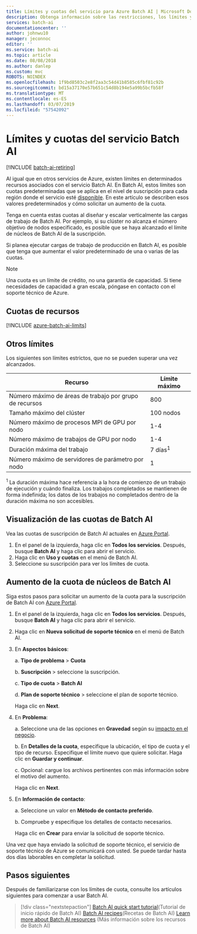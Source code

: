 ```yaml
---
title: Límites y cuotas del servicio para Azure Batch AI | Microsoft Docs
description: Obtenga información sobre las restricciones, los límites y las cuotas de Azure Batch AI predeterminados y cómo solicitar aumentos de la cuota.
services: batch-ai
documentationcenter: ''
author: johnwu10
manager: jeconnoc
editor: ''
ms.service: batch-ai
ms.topic: article
ms.date: 08/08/2018
ms.author: danlep
ms.custom: mvc
ROBOTS: NOINDEX
ms.openlocfilehash: 1f9bd8503c2e8f2aa3c54d41b8585c6fbf81c92b
ms.sourcegitcommit: bd15a37170e57b651c54d8b194e5a99b5bcfb58f
ms.translationtype: MT
ms.contentlocale: es-ES
ms.lasthandoff: 03/07/2019
ms.locfileid: "57542092"
---
```

# <a name="batch-ai-service-quotas-and-limits"></a>Límites y cuotas del servicio Batch AI

[!INCLUDE [batch-ai-retiring](../../includes/batch-ai-retiring.md)]

Al igual que en otros servicios de Azure, existen límites en determinados recursos asociados con el servicio Batch AI. En Batch AI, estos límites son cuotas predeterminadas que se aplica en el nivel de suscripción para cada región donde el servicio esté [disponible](https://azure.microsoft.com/global-infrastructure/services/). En este artículo se describen esos valores predeterminados y cómo solicitar un aumento de la cuota.

Tenga en cuenta estas cuotas al diseñar y escalar verticalmente las cargas de trabajo de Batch AI. Por ejemplo, si su clúster no alcanza el número objetivo de nodos especificado, es posible que se haya alcanzado el límite de núcleos de Batch AI de la suscripción.

Si planea ejecutar cargas de trabajo de producción en Batch AI, es posible que tenga que aumentar el valor predeterminado de una o varias de las cuotas.

> [!NOTE]
> Una cuota es un límite de crédito, no una garantía de capacidad. Si tiene necesidades de capacidad a gran escala, póngase en contacto con el soporte técnico de Azure.
> 
> 

## <a name="resource-quotas"></a>Cuotas de recursos

[!INCLUDE [azure-batch-ai-limits](../../includes/azure-batch-ai-limits.md)]

## <a name="other-limits"></a>Otros límites

Los siguientes son límites estrictos, que no se pueden superar una vez alcanzados.

| **Recurso** | **Límite máximo** |
| --- | --- |
| Número máximo de áreas de trabajo por grupo de recursos | 800 |
| Tamaño máximo del clúster | 100 nodos |
| Número máximo de procesos MPI de GPU por nodo | 1-4 |
| Número máximo de trabajos de GPU por nodo | 1-4 |
| Duración máxima del trabajo | 7 días<sup>1</sup> |
| Número máximo de servidores de parámetro por nodo | 1 |

<sup>1</sup> La duración máxima hace referencia a la hora de comienzo de un trabajo de ejecución y cuándo finaliza. Los trabajos completados se mantienen de forma indefinida; los datos de los trabajos no completados dentro de la duración máxima no son accesibles.

## <a name="view-batch-ai-quotas"></a>Visualización de las cuotas de Batch AI

Vea las cuotas de suscripción de Batch AI actuales en [Azure Portal][portal].

1. En el panel de la izquierda, haga clic en **Todos los servicios**. Después, busque **Batch AI** y haga clic para abrir el servicio.
2. Haga clic en **Uso y cuotas** en el menú de Batch AI.
3. Seleccione su suscripción para ver los límites de cuota.

## <a name="increase-a-batch-ai-cores-quota"></a>Aumento de la cuota de núcleos de Batch AI

Siga estos pasos para solicitar un aumento de la cuota para la suscripción de Batch AI con [Azure Portal][portal]. 

1. En el panel de la izquierda, haga clic en **Todos los servicios**. Después, busque **Batch AI** y haga clic para abrir el servicio.
2. Haga clic en **Nueva solicitud de soporte técnico** en el menú de Batch AI.
3. En **Aspectos básicos**:
   
     a. **Tipo de problema** > **Cuota**
   
    b. **Suscripción** > seleccione la suscripción.
   
    c. **Tipo de cuota** > **Batch AI**
   
    d. **Plan de soporte técnico** > seleccione el plan de soporte técnico.

    Haga clic en **Next**.
4. En **Problema**:
   
     a. Seleccione una de las opciones en **Gravedad** según su [impacto en el negocio][support_sev].
   
    b. En **Detalles de la cuota**, especifique la ubicación, el tipo de cuota y el tipo de recurso. Especifique el límite nuevo que quiere solicitar. Haga clic en **Guardar y continuar**.

    c. Opcional: cargue los archivos pertinentes con más información sobre el motivo del aumento.
   
    Haga clic en **Next**.
5. En **Información de contacto**:
   
     a. Seleccione un valor en **Método de contacto preferido**.
   
    b. Compruebe y especifique los detalles de contacto necesarios.
   
    Haga clic en **Crear** para enviar la solicitud de soporte técnico.

Una vez que haya enviado la solicitud de soporte técnico, el servicio de soporte técnico de Azure se comunicará con usted. Se puede tardar hasta dos días laborables en completar la solicitud.


## <a name="next-steps"></a>Pasos siguientes

Después de familiarizarse con los límites de cuota, consulte los artículos siguientes para comenzar a usar Batch AI.

> [!div class="nextstepaction"]
> [Batch AI quick start tutorial](quickstart-tensorflow-training-cli.md)(Tutorial de inicio rápido de Batch AI)
> [Batch AI recipes](https://github.com/Azure/BatchAI/tree/master/recipes)(Recetas de Batch AI)
> [Learn more about Batch AI resources](resource-concepts.md) (Más información sobre los recursos de Batch AI)

[portal]: https://portal.azure.com
[support_sev]: https://aka.ms/supportseverity